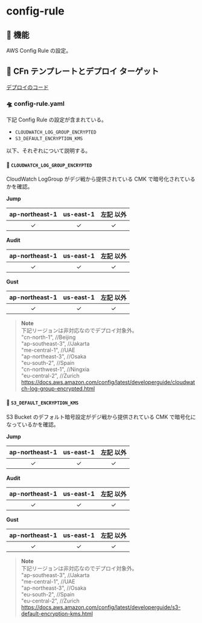 # config-rule

## 🚀 機能

AWS Config Rule の設定。

## 🚀 CFn テンプレートとデプロイ ターゲット

[デプロイのコード](../../src/feature/config-rule.ts)

### 🛸 config-rule.yaml

下記 Config Rule の設定が含まれている。

- `CLOUDWATCH_LOG_GROUP_ENCRYPTED`
- `S3_DEFAULT_ENCRYPTION_KMS`

以下、それぞれについて説明する。

#### :robot: `CLOUDWATCH_LOG_GROUP_ENCRYPTED`

CloudWatch LogGroup がデジ戦から提供されている CMK で暗号化されているかを確認。

**Jump**

| ap-northeast-1 | us-east-1 | 左記 以外 |
| :------------: | :-------: | :-------: |
|    &check;     |  &check;  |  &check;  |

**Audit**

| ap-northeast-1 | us-east-1 | 左記 以外 |
| :------------: | :-------: | :-------: |
|    &check;     |  &check;  |  &check;  |

**Gust**

| ap-northeast-1 | us-east-1 | 左記 以外 |
| :------------: | :-------: | :-------: |
|    &check;     |  &check;  |  &check;  |

> **Note**  
> 下記リージョンは非対応なのでデプロイ対象外。  
> "cn-north-1", //Beijing  
> "ap-southeast-3", //Jakarta  
> "me-central-1", //UAE  
> "ap-northeast-3", //Osaka  
> "eu-south-2", //Spain  
> "cn-northwest-1", //Ningxia  
> "eu-central-2", //Zurich  
> https://docs.aws.amazon.com/config/latest/developerguide/cloudwatch-log-group-encrypted.html

#### :robot: `S3_DEFAULT_ENCRYPTION_KMS`

S3 Bucket のデフォルト暗号設定がデジ戦から提供されている CMK で暗号化になっているかを確認。

**Jump**

| ap-northeast-1 | us-east-1 | 左記 以外 |
| :------------: | :-------: | :-------: |
|    &check;     |  &check;  |  &check;  |

**Audit**

| ap-northeast-1 | us-east-1 | 左記 以外 |
| :------------: | :-------: | :-------: |
|    &check;     |  &check;  |  &check;  |

**Gust**

| ap-northeast-1 | us-east-1 | 左記 以外 |
| :------------: | :-------: | :-------: |
|    &check;     |  &check;  |  &check;  |

> **Note**  
> 下記リージョンは非対応なのでデプロイ対象外。  
> "ap-southeast-3", //Jakarta  
> "me-central-1", //UAE  
> "ap-northeast-3", //Osaka  
> "eu-south-2", //Spain  
> "eu-central-2", //Zurich  
> https://docs.aws.amazon.com/config/latest/developerguide/s3-default-encryption-kms.html
